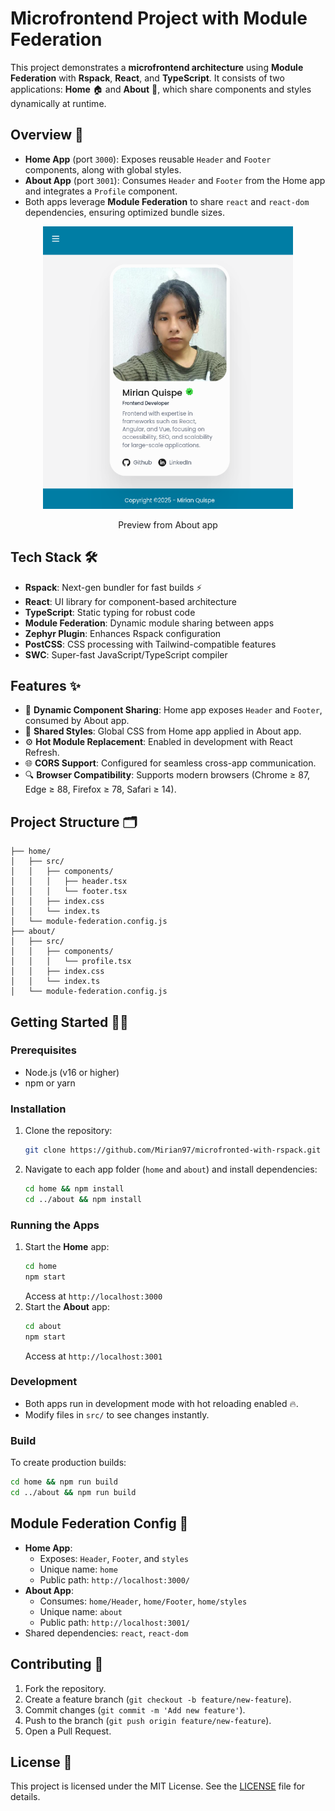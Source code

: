 # Microfrontend Project with Module Federation

This project demonstrates a **microfrontend architecture** using **Module Federation** with **Rspack**, **React**, and **TypeScript**. It consists of two applications: **Home** 🏠 and **About** 📄, which share components and styles dynamically at runtime.

## Overview 📖

- **Home App** (port `3000`): Exposes reusable `Header` and `Footer` components, along with global styles.
- **About App** (port `3001`): Consumes `Header` and `Footer` from the Home app and integrates a `Profile` component.
- Both apps leverage **Module Federation** to share `react` and `react-dom` dependencies, ensuring optimized bundle sizes.

<div align="center">
   <img src="./assets/about.png" alt="About App Preview" width="400" />
   <figure>Preview from About app</figure>
</div>

## Tech Stack 🛠️

- **Rspack**: Next-gen bundler for fast builds ⚡
- **React**: UI library for component-based architecture
- **TypeScript**: Static typing for robust code
- **Module Federation**: Dynamic module sharing between apps
- **Zephyr Plugin**: Enhances Rspack configuration
- **PostCSS**: CSS processing with Tailwind-compatible features
- **SWC**: Super-fast JavaScript/TypeScript compiler

## Features ✨

- 📡 **Dynamic Component Sharing**: Home app exposes `Header` and `Footer`, consumed by About app.
- 🎨 **Shared Styles**: Global CSS from Home app applied in About app.
- ⚙️ **Hot Module Replacement**: Enabled in development with React Refresh.
- 🌐 **CORS Support**: Configured for seamless cross-app communication.
- 🔍 **Browser Compatibility**: Supports modern browsers (Chrome ≥ 87, Edge ≥ 88, Firefox ≥ 78, Safari ≥ 14).

## Project Structure 🗂️

```
├── home/
│   ├── src/
│   │   ├── components/
│   │   │   ├── header.tsx
│   │   │   └── footer.tsx
│   │   ├── index.css
│   │   └── index.ts
│   └── module-federation.config.js
├── about/
│   ├── src/
│   │   ├── components/
│   │   │   └── profile.tsx
│   │   ├── index.css
│   │   └── index.ts
│   └── module-federation.config.js
```

## Getting Started 🏃‍♂️

### Prerequisites

- Node.js (v16 or higher)
- npm or yarn

### Installation

1. Clone the repository:
   ```bash
   git clone https://github.com/Mirian97/microfronted-with-rspack.git
   ```
2. Navigate to each app folder (`home` and `about`) and install dependencies:
   ```bash
   cd home && npm install
   cd ../about && npm install
   ```

### Running the Apps

1. Start the **Home** app:
   ```bash
   cd home
   npm start
   ```
   Access at `http://localhost:3000`
2. Start the **About** app:
   ```bash
   cd about
   npm start
   ```
   Access at `http://localhost:3001`

### Development

- Both apps run in development mode with hot reloading enabled 🔥.
- Modify files in `src/` to see changes instantly.

### Build

To create production builds:

```bash
cd home && npm run build
cd ../about && npm run build
```

## Module Federation Config 🧩

- **Home App**:
  - Exposes: `Header`, `Footer`, and `styles`
  - Unique name: `home`
  - Public path: `http://localhost:3000/`
- **About App**:
  - Consumes: `home/Header`, `home/Footer`, `home/styles`
  - Unique name: `about`
  - Public path: `http://localhost:3001/`
- Shared dependencies: `react`, `react-dom`

## Contributing 🤝

1. Fork the repository.
2. Create a feature branch (`git checkout -b feature/new-feature`).
3. Commit changes (`git commit -m 'Add new feature'`).
4. Push to the branch (`git push origin feature/new-feature`).
5. Open a Pull Request.

## License 📜

This project is licensed under the MIT License. See the [LICENSE](LICENSE) file for details.
